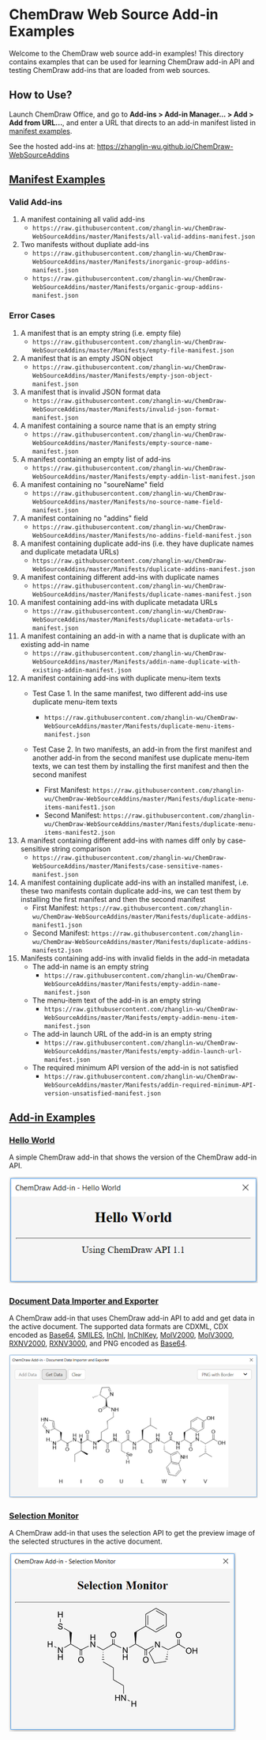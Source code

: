 # ChemDraw Web Source Add-in Examples

Welcome to the ChemDraw web source add-in examples! This directory contains examples that can be used for learning ChemDraw add-in API and testing ChemDraw add-ins that are loaded from web sources.

## How to Use?

Launch ChemDraw Office, and go to **Add-ins > Add-in Manager... > Add > Add from URL...**, and enter a URL that directs to an add-in manifest listed in [manifest examples](https://github.com/zhanglin-wu/ChemDraw-WebSourceAddins/tree/master/Manifests).

See the hosted add-ins at: https://zhanglin-wu.github.io/ChemDraw-WebSourceAddins

## [Manifest Examples](https://github.com/zhanglin-wu/ChemDraw-WebSourceAddins/tree/master/Manifests)

### Valid Add-ins
1. A manifest containing all valid add-ins
    - `https://raw.githubusercontent.com/zhanglin-wu/ChemDraw-WebSourceAddins/master/Manifests/all-valid-addins-manifest.json`
2. Two manifests without dupliate add-ins
    - `https://raw.githubusercontent.com/zhanglin-wu/ChemDraw-WebSourceAddins/master/Manifests/inorganic-group-addins-manifest.json`
    - `https://raw.githubusercontent.com/zhanglin-wu/ChemDraw-WebSourceAddins/master/Manifests/organic-group-addins-manifest.json`

### Error Cases

1. A manifest that is an empty string (i.e. empty file)
    - `https://raw.githubusercontent.com/zhanglin-wu/ChemDraw-WebSourceAddins/master/Manifests/empty-file-manifest.json`
2. A manifest that is an empty JSON object
    - `https://raw.githubusercontent.com/zhanglin-wu/ChemDraw-WebSourceAddins/master/Manifests/empty-json-object-manifest.json`
3. A manifest that is invalid JSON format data
    - `https://raw.githubusercontent.com/zhanglin-wu/ChemDraw-WebSourceAddins/master/Manifests/invalid-json-format-manifest.json`
4. A manifest containing a source name that is an empty string
    - `https://raw.githubusercontent.com/zhanglin-wu/ChemDraw-WebSourceAddins/master/Manifests/empty-source-name-manifest.json`
5. A manifest containing an empty list of add-ins
    - `https://raw.githubusercontent.com/zhanglin-wu/ChemDraw-WebSourceAddins/master/Manifests/empty-addin-list-manifest.json`
6. A manifest containing no "soureName" field
    - `https://raw.githubusercontent.com/zhanglin-wu/ChemDraw-WebSourceAddins/master/Manifests/no-source-name-field-manifest.json`
7. A manifest containing no "addins" field
    - `https://raw.githubusercontent.com/zhanglin-wu/ChemDraw-WebSourceAddins/master/Manifests/no-addins-field-manifest.json`
8. A manifest containing duplicate add-ins (i.e. they have duplicate names and duplicate metadata URLs)
    - `https://raw.githubusercontent.com/zhanglin-wu/ChemDraw-WebSourceAddins/master/Manifests/duplicate-addins-manifest.json`
9. A manifest containing different add-ins with duplicate names
    - `https://raw.githubusercontent.com/zhanglin-wu/ChemDraw-WebSourceAddins/master/Manifests/duplicate-names-manifest.json`
10. A manifest containing add-ins with duplicate metadata URLs
    - `https://raw.githubusercontent.com/zhanglin-wu/ChemDraw-WebSourceAddins/master/Manifests/duplicate-metadata-urls-manifest.json`
11. A manifest containing an add-in with a name that is duplicate with an existing add-in name
    - `https://raw.githubusercontent.com/zhanglin-wu/ChemDraw-WebSourceAddins/master/Manifests/addin-name-duplicate-with-existing-addin-manifest.json`
12. A manifest containing add-ins with duplicate menu-item texts
    - Test Case 1. In the same manifest, two different add-ins use duplicate menu-item texts
        - `https://raw.githubusercontent.com/zhanglin-wu/ChemDraw-WebSourceAddins/master/Manifests/duplicate-menu-items-manifest.json`

    - Test Case 2. In two manifests, an add-in from the first manifest and another add-in from the second manifest use duplicate menu-item texts, we can test them by installing the first manifest and then the second manifest
        - First Manifest: `https://raw.githubusercontent.com/zhanglin-wu/ChemDraw-WebSourceAddins/master/Manifests/duplicate-menu-items-manifest1.json`
        - Second Manifest: `https://raw.githubusercontent.com/zhanglin-wu/ChemDraw-WebSourceAddins/master/Manifests/duplicate-menu-items-manifest2.json`
13. A manifest containing different add-ins with names diff only by case-sensitive string comparison
    - `https://raw.githubusercontent.com/zhanglin-wu/ChemDraw-WebSourceAddins/master/Manifests/case-sensitive-names-manifest.json`
14. A manifest containing duplicate add-ins with an installed manifest, i.e. these two manifests contain duplicate add-ins, we can test them by installing the first manifest and then the second manifest
    - First Manifest: `https://raw.githubusercontent.com/zhanglin-wu/ChemDraw-WebSourceAddins/master/Manifests/duplicate-addins-manifest1.json`
    - Second Manifest: `https://raw.githubusercontent.com/zhanglin-wu/ChemDraw-WebSourceAddins/master/Manifests/duplicate-addins-manifest2.json`
15. Manifests containing add-ins with invalid fields in the add-in metadata
    - The add-in name is an empty string
        - `https://raw.githubusercontent.com/zhanglin-wu/ChemDraw-WebSourceAddins/master/Manifests/empty-addin-name-manifest.json` 
    - The menu-item text of the add-in is an empty string
        - `https://raw.githubusercontent.com/zhanglin-wu/ChemDraw-WebSourceAddins/master/Manifests/empty-addin-menu-item-manifest.json`
    - The add-in launch URL of the add-in is an empty string
        - `https://raw.githubusercontent.com/zhanglin-wu/ChemDraw-WebSourceAddins/master/Manifests/empty-addin-launch-url-manifest.json`
    - The required minimum API version of the add-in is not satisfied
        - `https://raw.githubusercontent.com/zhanglin-wu/ChemDraw-WebSourceAddins/master/Manifests/addin-required-minimum-API-version-unsatisfied-manifest.json`


## [Add-in Examples](https://github.com/zhanglin-wu/ChemDraw-WebSourceAddins/tree/master/Add-ins)

### [Hello World](https://zhanglin-wu.github.io/ChemDraw-WebSourceAddins/Add-ins/Hello%20World/main.html)

A simple ChemDraw add-in that shows the version of the ChemDraw add-in API.

![Hello World](./README-Images/hello-world.png)

### [Document Data Importer and Exporter](https://zhanglin-wu.github.io/ChemDraw-WebSourceAddins/Add-ins/Document%20Data%20Importer%20and%20Exporter/main.html)

A ChemDraw add-in that uses ChemDraw add-in API to add and get data in the active document. The supported data formats are CDXML, CDX encoded as [Base64](https://en.wikipedia.org/wiki/Base64), [SMILES](http://www.daylight.com/dayhtml/doc/theory/theory.smiles.html), [InChI](https://iupac.org/who-we-are/divisions/division-details/inchi/), [InChIKey](https://iupac.org/who-we-are/divisions/division-details/inchi/), [MolV2000](http://accelrys.com/products/collaborative-science/biovia-draw/ctfile-no-fee.html), [MolV3000](http://accelrys.com/products/collaborative-science/biovia-draw/ctfile-no-fee.html), [RXNV2000](http://accelrys.com/products/collaborative-science/biovia-draw/ctfile-no-fee.html), [RXNV3000](http://accelrys.com/products/collaborative-science/biovia-draw/ctfile-no-fee.html), and PNG encoded as [Base64](https://en.wikipedia.org/wiki/Base64).

![Document Data Importer and Exporter](./README-Images/document-data-importer-and-exporter.png)

### [Selection Monitor](https://zhanglin-wu.github.io/ChemDraw-WebSourceAddins/Add-ins/Selection%20Monitor/main.html)

A ChemDraw add-in that uses the selection API to get the preview image of the selected structures in the active document.

![Selection Monitor](./README-Images/selection-monitor.png)
